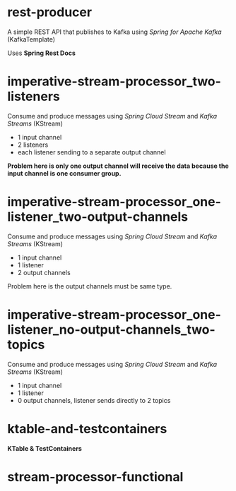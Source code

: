 # rest-producer

A simple REST API that publishes to Kafka using *Spring for Apache Kafka* (KafkaTemplate)

Uses **Spring Rest Docs**

# imperative-stream-processor_two-listeners

Consume and produce messages using *Spring Cloud Stream* and *Kafka Streams* (KStream)

* 1 input channel
* 2 listeners 
* each listener sending to a separate output channel

**Problem here is only one output channel will receive the data because the input channel is one consumer group.**

# imperative-stream-processor_one-listener_two-output-channels

Consume and produce messages using *Spring Cloud Stream* and *Kafka Streams* (KStream)

* 1 input channel
* 1 listener
* 2 output channels

Problem here is the output channels must be same type.

# imperative-stream-processor_one-listener_no-output-channels_two-topics

Consume and produce messages using *Spring Cloud Stream* and *Kafka Streams* (KStream)

* 1 input channel
* 1 listener
* 0 output channels, listener sends directly to 2 topics

# ktable-and-testcontainers

**KTable & TestContainers**


# stream-processor-functional

